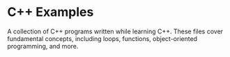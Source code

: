 # C++ Examples
A collection of C++ programs written while learning C++. These files cover fundamental concepts, including loops, functions, object-oriented programming, and more.
